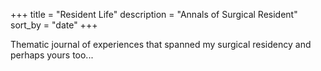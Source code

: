 +++
title = "Resident Life"
description = "Annals of Surgical Resident"
sort_by = "date"
+++

Thematic journal of experiences that spanned my surgical residency and perhaps yours too...
